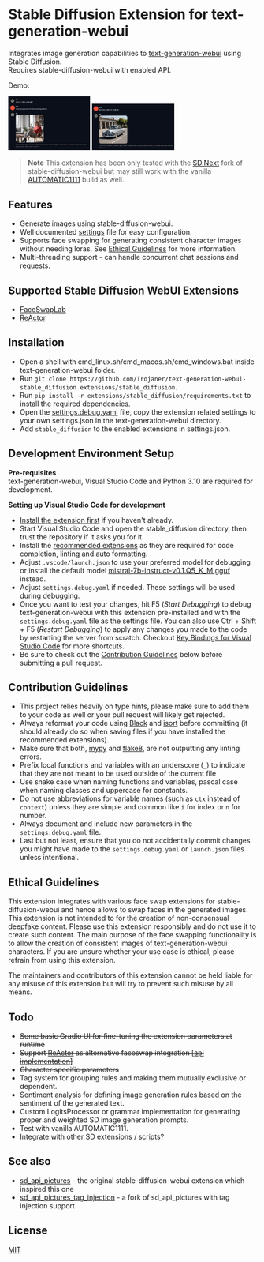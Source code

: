 # Stable Diffusion Extension for text-generation-webui
Integrates image generation capabilities to [text-generation-webui](https://github.com/oobabooga/text-generation-webui) using Stable Diffusion.  
Requires stable-diffusion-webui with enabled API.

Demo: 
<p align="left">
  <img src="/assets/demo1.png" width="33%" />
  <img src="/assets/demo2.png" width="33%" /> 
</p>

> **Note**
> This extension has been only tested with the [SD.Next](https://github.com/vladmandic/automatic) fork of stable-diffusion-webui but may still work with the vanilla [AUTOMATIC1111](https://github.com/AUTOMATIC1111/stable-diffusion-webui) build as well.

## Features
- Generate images using stable-diffusion-webui.
- Well documented [settings](https://github.com/Trojaner/text-generation-webui-stable_diffusion/blob/main/settings.debug.yaml) file for easy configuration.
- Supports face swapping for generating consistent character images without needing loras. See [Ethical Guidelines](#ethical-guidelines) for more information.
- Multi-threading support - can handle concurrent chat sessions and requests.

## Supported Stable Diffusion WebUI Extensions
- [FaceSwapLab](https://github.com/glucauze/sd-webui-faceswaplab)
- [ReActor](https://github.com/Gourieff/sd-webui-reactor)

## Installation
- Open a shell with cmd_linux.sh/cmd_macos.sh/cmd_windows.bat inside text-generation-webui folder. 
- Run `git clone https://github.com/Trojaner/text-generation-webui-stable_diffusion extensions/stable_diffusion`.
- Run `pip install -r extensions/stable_diffusion/requirements.txt` to install the required dependencies.	
- Open the [settings.debug.yaml](https://github.com/Trojaner/text-generation-webui-stable_diffusion/blob/main/settings.debug.yaml) file, copy the extension related settings to your own settings.json in the text-generation-webui directory.
- Add `stable_diffusion` to the enabled extensions in settings.json.

## Development Environment Setup

**Pre-requisites**  
text-generation-webui, Visual Studio Code and Python 3.10 are required for development.  

**Setting up Visual Studio Code for development**
- [Install the extension first](#installation) if you haven't already.
- Start Visual Studio Code and open the stable_diffusion directory, then trust the repository if it asks you for it.
- Install the [recommended extensions](https://github.com/Trojaner/text-generation-webui-stable_diffusion/blob/main/.vscode/extensions.json) as they are required for code completion, linting and auto formatting.
- Adjust `.vscode/launch.json` to use your preferred model for debugging or install the default model [mistral-7b-instruct-v0.1.Q5_K_M.gguf](https://huggingface.co/TheBloke/Mistral-7B-v0.1-GGUF/blob/main/mistral-7b-v0.1.Q5_K_M.gguf) instead.
- Adjust `settings.debug.yaml` if needed. These settings will be used during debugging.
- Once you want to test your changes, hit F5 (*Start Debugging*) to debug text-generation-webui with this extension pre-installed and with the `settings.debug.yaml` file as the settings file. You can also use Ctrl + Shift + F5 (*Restart Debugging*) to apply any changes you made to the code by restarting the server from scratch. Checkout [Key Bindings for Visual Studio Code](https://code.visualstudio.com/docs/getstarted/keybindings) for more shortcuts.  
- Be sure to check out the [Contribution Guidelines](#contribution-guidelines) below before submitting a pull request.

## Contribution Guidelines
- This project relies heavily on type hints, please make sure to add them to your code as well or your pull request will likely get rejected.
- Always reformat your code using [Black](https://github.com/psf/black) and [isort](https://github.com/PyCQA/isort) before committing (it should already do so when saving files if you have installed the recommended extensions).
- Make sure that both, [mypy](https://github.com/python/mypy) and [flake8](https://github.com/PyCQA/flake8), are not outputting any linting errors.
- Prefix local functions and variables with an underscore (`_`) to indicate that they are not meant to be used outside of the current file
- Use snake case when naming functions and variables, pascal case when naming classes and uppercase for constants.
- Do not use abbreviations for variable names (such as `ctx` instead of `context`) unless they are simple and common like `i` for index or `n` for number.
- Always document and include new parameters in the `settings.debug.yaml` file.
- Last but not least, ensure that you do not accidentally commit changes you might have made to the `settings.debug.yaml` or `launch.json` files unless intentional.

## Ethical Guidelines
This extension integrates with various face swap extensions for stable-diffusion-webui and hence allows to swap faces in the generated images. This extension is not intended to for the creation of non-consensual deepfake content. Please use this extension responsibly and do not use it to create such content. The main purpose of the face swapping functionality is to allow the creation of consistent images of text-generation-webui characters. If you are unsure whether your use case is ethical, please refrain from using this extension.

The maintainers and contributors of this extension cannot be held liable for any misuse of this extension but will try to prevent such misuse by all means.

## Todo
- ~~Some basic Gradio UI for fine-tuning the extension parameters at runtime~~
- ~~Support [ReActor](https://github.com/Gourieff/sd-webui-reactor) as alternative faceswap integration [[api implementation](https://github.com/Gourieff/sd-webui-reactor/blob/main/scripts/reactor_api.py)]~~ 
- ~~Character specific parameters~~
- Tag system for grouping rules and making them mutually exclusive or dependent.
- Sentiment analysis for defining image generation rules based on the sentiment of the generated text.
- Custom LogitsProcessor or grammar implementation for generating proper and weighted SD image generation prompts.
- Test with vanilla AUTOMATIC1111.
- Integrate with other SD extensions / scripts?

## See also
- [sd_api_pictures](https://github.com/oobabooga/text-generation-webui/tree/main/extensions/sd_api_pictures) - the original stable-diffusion-webui extension which inspired this one
- [sd_api_pictures_tag_injection](https://github.com/GuizzyQC/sd_api_pictures_tag_injection) - a fork of sd_api_pictures with tag injection support

## License
[MIT](https://github.com/Trojaner/text-generation-webui-stable_diffusion/blob/main/LICENSE)
